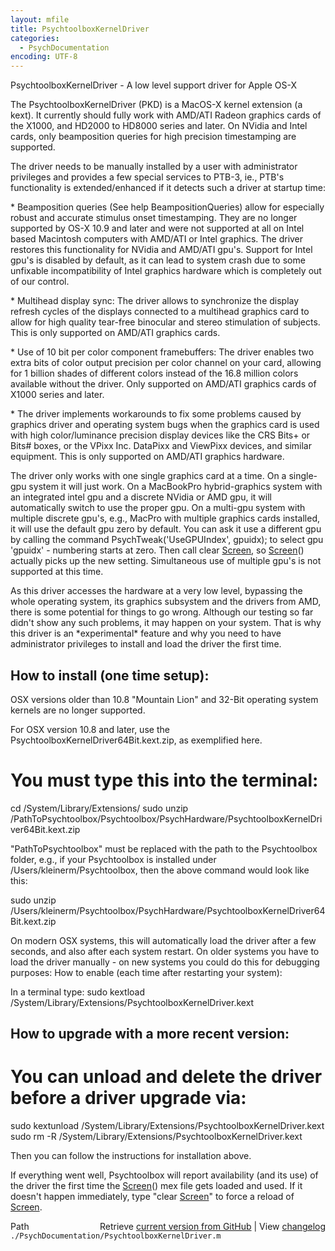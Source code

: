 ```yaml
---
layout: mfile
title: PsychtoolboxKernelDriver
categories:
  - PsychDocumentation
encoding: UTF-8
---
```


PsychtoolboxKernelDriver - A low level support driver for Apple OS-X

The PsychtoolboxKernelDriver (PKD) is a MacOS-X kernel extension (a
kext). It currently should fully work with AMD/ATI Radeon graphics cards
of the X1000, and HD2000 to HD8000 series and later. On NVidia and Intel
cards, only beamposition queries for high precision timestamping are
supported.

The driver needs to be manually installed by a user with administrator
privileges and provides a few special services to PTB-3, ie., PTB's
functionality is extended/enhanced if it detects such a driver at startup
time:

\* Beamposition queries (See help BeampositionQueries) allow for
especially robust and accurate stimulus onset timestamping. They are
no longer supported by OS-X 10.9 and later and were not supported at all
on Intel based Macintosh computers with AMD/ATI or Intel graphics.
The driver restores this functionality for NVidia and AMD/ATI gpu's.
Support for Intel gpu's is disabled by default, as it can lead to system
crash due to some unfixable incompatibility of Intel graphics hardware
which is completely out of our control.

\* Multihead display sync: The driver allows to synchronize the display
refresh cycles of the displays connected to a multihead graphics card
to allow for high quality tear-free binocular and stereo stimulation of
subjects. This is only supported on AMD/ATI graphics cards.

\* Use of 10 bit per color component framebuffers: The driver enables two
extra bits of color output precision per color channel on your card,
allowing for 1 billion shades of different colors instead of the 16.8
million colors available without the driver. Only supported on AMD/ATI
graphics cards of X1000 series and later.

\* The driver implements workarounds to fix some problems caused by
graphics driver and operating system bugs when the graphics card is used
with high color/luminance precision display devices like the CRS Bits+ or
Bits# boxes, or the VPixx Inc. DataPixx and ViewPixx devices, and similar
equipment. This is only supported on AMD/ATI graphics hardware.

The driver only works with one single graphics card at a time. On a
single-gpu system it will just work. On a MacBookPro hybrid-graphics
system with an integrated intel gpu and a discrete NVidia or AMD gpu, it
will automatically switch to use the proper gpu. On a multi-gpu system
with multiple discrete gpu's, e.g., MacPro with multiple graphics cards
installed, it will use the default gpu zero by default. You can ask it use a
different gpu by calling the command PsychTweak('UseGPUIndex', gpuidx);
to select gpu 'gpuidx' - numbering starts at zero. Then call clear
[Screen](/docs/Screen), so [Screen](/docs/Screen)() actually picks up the new setting. Simultaneous use
of multiple gpu's is not supported at this time.

As this driver accesses the hardware at a very low level, bypassing the
whole operating system, its graphics subsystem and the drivers from AMD,
there is some potential for things to go wrong. Although our testing so
far didn't show any such problems, it may happen on your system. That is
why this driver is an \*experimental\* feature and why you need to have
administrator privileges to install and load the driver the first time.

How to install (one time setup):
--------------------------------

OSX versions older than 10.8 "Mountain Lion" and 32-Bit operating system
kernels are no longer supported.

For OSX version 10.8 and later, use the PsychtoolboxKernelDriver64Bit.kext.zip, as exemplified
here.

# You must type this into the terminal:

cd /System/Library/Extensions/
sudo unzip /PathToPsychtoolbox/Psychtoolbox/PsychHardware/PsychtoolboxKernelDriver64Bit.kext.zip

"PathToPsychtoolbox" must be replaced with the path to the Psychtoolbox folder, e.g., if your
Psychtoolbox is installed under /Users/kleinerm/Psychtoolbox, then the above command would
look like this:

sudo unzip /Users/kleinerm/Psychtoolbox/PsychHardware/PsychtoolboxKernelDriver64Bit.kext.zip


On modern OSX systems, this will automatically load the driver after a
few seconds, and also after each system restart. On older systems you
have to load the driver manually - on new systems you could do this for
debugging purposes: How to enable (each time after restarting your system):

In a terminal type:
sudo kextload /System/Library/Extensions/PsychtoolboxKernelDriver.kext

How to upgrade with a more recent version:
------------------------------------------

# You can unload and delete the driver before a driver upgrade via:

sudo kextunload /System/Library/Extensions/PsychtoolboxKernelDriver.kext
sudo rm -R /System/Library/Extensions/PsychtoolboxKernelDriver.kext

Then you can follow the instructions for installation above.

If everything went well, Psychtoolbox will report availability (and its
use) of the driver the first time the [Screen](/docs/Screen)() mex file gets loaded and
used. If it doesn't happen immediately, type "clear [Screen](/docs/Screen)" to force a
reload of [Screen](/docs/Screen).



<div class="code_header" style="text-align:right;">
  <span style="float:left;">Path&nbsp;&nbsp;</span> <span class="counter">Retrieve <a href=
  "https://raw.github.com/Psychtoolbox-3/Psychtoolbox-3/beta/./PsychDocumentation/PsychtoolboxKernelDriver.m">current version from GitHub</a> | View <a href=
  "https://github.com/Psychtoolbox-3/Psychtoolbox-3/commits/beta/./PsychDocumentation/PsychtoolboxKernelDriver.m">changelog</a></span>
</div>
<div class="code">
  <code>./PsychDocumentation/PsychtoolboxKernelDriver.m</code>
</div>
